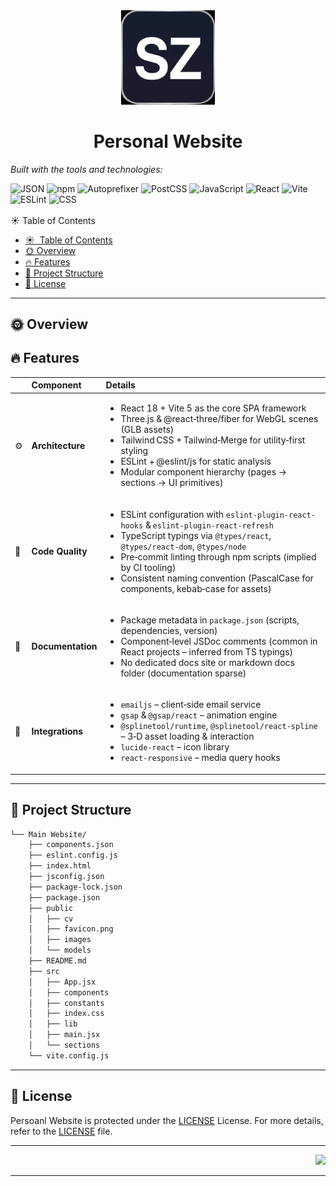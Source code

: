 <div id="top">

<!-- HEADER STYLE: COMPACT -->
<div align="center">
<img src="public/favicon.png" width="150px">
<h1>Personal Website</h1>
</div>

<!-- BADGES -->

<!-- local repository, no metadata badges. -->

<em>Built with the tools and technologies:</em>

<img src="https://img.shields.io/badge/JSON-000000.svg?style=flat-square&logo=JSON&logoColor=white" alt="JSON">
<img src="https://img.shields.io/badge/npm-CB3837.svg?style=flat-square&logo=npm&logoColor=white" alt="npm">
<img src="https://img.shields.io/badge/Autoprefixer-DD3735.svg?style=flat-square&logo=Autoprefixer&logoColor=white" alt="Autoprefixer">
<img src="https://img.shields.io/badge/PostCSS-DD3A0A.svg?style=flat-square&logo=PostCSS&logoColor=white" alt="PostCSS">
<img src="https://img.shields.io/badge/JavaScript-F7DF1E.svg?style=flat-square&logo=JavaScript&logoColor=black" alt="JavaScript">



<img src="https://img.shields.io/badge/React-61DAFB.svg?style=flat-square&logo=React&logoColor=black" alt="React">
<img src="https://img.shields.io/badge/Vite-646CFF.svg?style=flat-square&logo=Vite&logoColor=white" alt="Vite">
<img src="https://img.shields.io/badge/ESLint-4B32C3.svg?style=flat-square&logo=ESLint&logoColor=white" alt="ESLint">
<img src="https://img.shields.io/badge/CSS-663399.svg?style=flat-square&logo=CSS&logoColor=white" alt="CSS">
<br clear="left"/>
<br>
☀️ Table of Contents

- [☀ ️ Table of Contents](#-table-of-contents)
- [🌞 Overview](#-overview)
- [🔥 Features](#-features)
- [🌅 Project Structure](#-project-structure)
- [📜 License](#-license)

---

## 🌞 Overview



## 🔥 Features

|      | Component       | Details |
| :--- | :-------------- | :------ |
| ⚙️  | **Architecture** | <ul><li>React 18 + Vite 5 as the core SPA framework</li><li>Three.js & @react‑three/fiber for WebGL scenes (GLB assets)</li><li>Tailwind CSS + Tailwind‑Merge for utility‑first styling</li><li>ESLint + @eslint/js for static analysis</li><li>Modular component hierarchy (pages → sections → UI primitives)</li></ul> |
| 🔩 | **Code Quality** | <ul><li>ESLint configuration with <code>eslint-plugin-react-hooks</code> & <code>eslint-plugin-react-refresh</code></li><li>TypeScript typings via <code>@types/react</code>, <code>@types/react‑dom</code>, <code>@types/node</code></li><li>Pre‑commit linting through npm scripts (implied by CI tooling)</li><li>Consistent naming convention (PascalCase for components, kebab‑case for assets)</li></ul> |
| 📄 | **Documentation** | <ul><li>Package metadata in <code>package.json</code> (scripts, dependencies, version)</li><li>Component‑level JSDoc comments (common in React projects – inferred from TS typings)</li><li>No dedicated docs site or markdown docs folder (documentation sparse)</li></ul> |
| 🔌 | **Integrations** | <ul><li><code>emailjs</code> – client‑side email service</li><li><code>gsap</code> & <code>@gsap/react</code> – animation engine</li><li><code>@splinetool/runtime</code>, <code>@splinetool/react-spline</code> – 3‑D asset loading & interaction</li><li><code>lucide-react</code> – icon library</li><li><code>react‑responsive</code> – media query hooks</li></ul> |

---

## 🌅 Project Structure

```sh
└── Main Website/
    ├── components.json
    ├── eslint.config.js
    ├── index.html
    ├── jsconfig.json
    ├── package-lock.json
    ├── package.json
    ├── public
    │   ├── cv
    │   ├── favicon.png
    │   ├── images
    │   └── models
    ├── README.md
    ├── src
    │   ├── App.jsx
    │   ├── components
    │   ├── constants
    │   ├── index.css
    │   ├── lib
    │   ├── main.jsx
    │   └── sections
    └── vite.config.js
```

---

## 📜 License

Persoanl Website is protected under the [LICENSE](https://choosealicense.com/licenses) License. For more details, refer to the [LICENSE](https://choosealicense.com/licenses/) file.

---


<div align="right">

[![][back-to-top]](#top)

</div>


[back-to-top]: https://img.shields.io/badge/-BACK_TO_TOP-151515?style=flat-square


---
